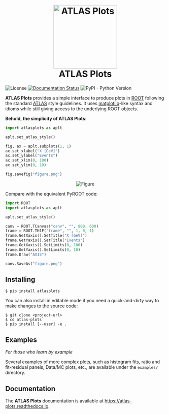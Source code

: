 <h1 align="center">
  <br>
  <a href="https://atlas.cern/"><img src="https://raw.githubusercontent.com/joeycarter/atlas-plots/master/img/logo.png" alt="ATLAS Plots" width="200"></a>
  <br>
  ATLAS Plots
  <br>
</h1>

![License](https://img.shields.io/github/license/joeycarter/atlas-plots)
[![Documentation Status](https://readthedocs.org/projects/atlas-plots/badge/?version=latest)](https://atlas-plots.readthedocs.io/en/latest/?badge=latest)
![PyPI - Python Version](https://img.shields.io/pypi/pyversions/atlasplots)

**ATLAS Plots** provides a simple interface to produce plots in [ROOT](https://root.cern/) following the standard [ATLAS](https://atlas.cern/) style guidelines. It uses [matplotlib](https://matplotlib.org/)-like syntax and idioms while still giving access to the underlying ROOT objects.

**Behold, the simplicity of ATLAS Plots:**

```python
import atlasplots as aplt

aplt.set_atlas_style()

fig, ax = aplt.subplots(1, 1)
ax.set_xlabel("X [GeV]")
ax.set_ylabel("Events")
ax.set_xlim(0, 100)
ax.set_ylim(0, 10)

fig.savefig("figure.png")
```

<p align="center">
  <img src="https://raw.githubusercontent.com/joeycarter/atlas-plots/master/img/figure.png" alt="Figure"/>
</p>

Compare with the equivalent PyROOT code:

```python
import ROOT
import atlasplots as aplt

aplt.set_atlas_style()

canv = ROOT.TCanvas("canv", "", 800, 600)
frame = ROOT.TH1F("frame", "", 1, 0, 1)
frame.GetXaxis().SetTitle("X [GeV]")
frame.GetYaxis().SetTitle("Events")
frame.GetXaxis().SetLimits(0, 100)
frame.GetYaxis().SetLimits(0, 10)
frame.Draw("AXIS")

canv.SaveAs("figure.png")
```

## Installing

```console
$ pip install atlasplots
```

You can also install in editable mode if you need a quick-and-dirty way to make changes to the source code:

```console
$ git clone <project-url>
$ cd atlas-plots
$ pip install [--user] -e .
```

## Examples

*For those who learn by example*

Several examples of more complex plots, such as histogram fits, ratio and fit-residual panels, Data/MC plots, etc., are available under the `examples/` directory.

## Documentation

The **ATLAS Plots** documentation is available at https://atlas-plots.readthedocs.io.
